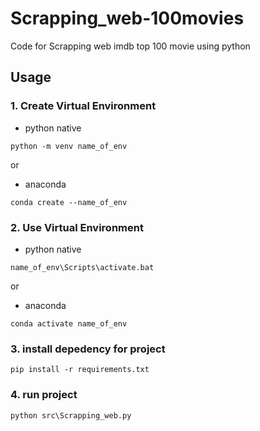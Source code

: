 # Scrapping_web-100movies
Code for Scrapping web imdb top 100 movie using python

## Usage
### 1. Create Virtual Environment
- python native
```
python -m venv name_of_env
```
or
- anaconda
```
conda create --name_of_env
```
### 2. Use Virtual Environment
- python native
```
name_of_env\Scripts\activate.bat
```
or
- anaconda
```
conda activate name_of_env
```
### 3. install depedency for project 
```
pip install -r requirements.txt
```
### 4. run project
```
python src\Scrapping_web.py
```